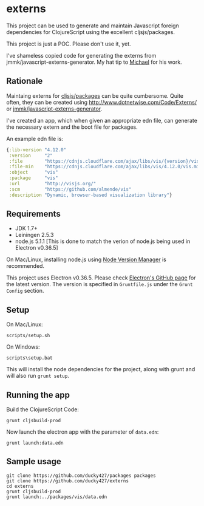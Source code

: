 
# externs

This project can be used to generate and maintain Javascript foreign dependencies for ClojureScript using the excellent cljsjs/packages.

This project is just a POC. Please don't use it, yet.

I've shameless copied code for generating the externs from jmmk/javascript-externs-generator. My hat tip to [Michael](https://github.com/jmmk) for his work.

## Rationale

Maintaing externs for [cljsjs/packages](https://github.com/cljsjs/packages) can be quite cumbersome. Quite often, they can be created using http://www.dotnetwise.com/Code/Externs/ or [jmmk/javascript-externs-generator](https://github.com/jmmk/javascript-externs-generator).

I've created an app, which when given an appropriate edn file, can generate the necessary extern and the boot file for packages.

An example edn file is:

```clojure
{:lib-version "4.12.0"
 :version     "2"
 :file        "https://cdnjs.cloudflare.com/ajax/libs/vis/{version}/vis.js"
 :file-min    "https://cdnjs.cloudflare.com/ajax/libs/vis/4.12.0/vis.min.js"
 :object      "vis"
 :package     "vis"
 :url         "http://visjs.org/"
 :scm         "https://github.com/almende/vis"
 :description "Dynamic, browser-based visualization library"}
```

## Requirements

* JDK 1.7+
* Leiningen 2.5.3
* node.js 5.1.1 [This is done to match the verion of node.js being used in Electron v0.36.5]

On Mac/Linux, installing node.js using [Node Version Manager](https://github.com/creationix/nvm) is recommended.

This project uses Electron v0.36.5. Please check [Electron's GitHub page](https://github.com/atom/electron) for the latest version. The version is specified in `Gruntfile.js` under the `Grunt Config` section.

## Setup

On Mac/Linux:

```
scripts/setup.sh
```

On Windows:

```
scripts\setup.bat
```

This will install the node dependencies for the project, along with grunt and will also run `grunt setup`.


## Running the app

Build the ClojureScript Code:

```
grunt cljsbuild-prod
```

Now launch the electron app with the parameter of `data.edn`:

```
grunt launch:data.edn
```

## Sample usage

```
git clone https://github.com/ducky427/packages packages
git clone https://github.com/ducky427/externs
cd externs
grunt cljsbuild-prod
grunt launch:../packages/vis/data.edn
```
